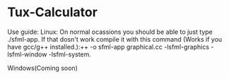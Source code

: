 # Tux-Calculator
Use guide:
Linux: On normal ocassions you should be able to just type ./sfml-app. If that dosn't work compile it with this command (Works if you have gcc/g++ installed.):++ -o sfml-app graphical.cc -lsfml-graphics -lsfml-window -lsfml-system.

Windows(Coming soon)



